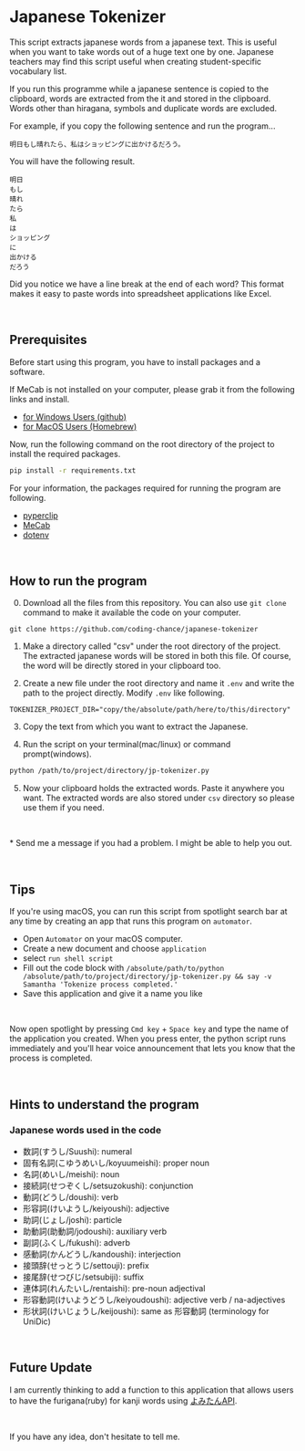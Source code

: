 # Japanese Tokenizer
This script extracts japanese words from a japanese text.
This is useful when you want to take words out of a huge text one by one.
Japanese teachers may find this script useful when creating student-specific vocabulary list.

If you run this programme while a japanese sentence is copied to the clipboard, words are extracted from the it and stored in the clipboard. Words other than hiragana, symbols and duplicate words are excluded.
 
For example, if you copy the following sentence and run the program...

```
明日もし晴れたら、私はショッピングに出かけるだろう。
```

You will have the following result. 

```
明日
もし
晴れ
たら
私
は
ショッピング
に
出かける
だろう
```

Did you notice we have a line break at the end of each word? This format makes it easy to paste words into spreadsheet applications like Excel.

<br>

## Prerequisites
Before start using this program, you have to install packages and a software. 

If MeCab is not installed on your computer, please grab it from the following links and install.
* [for Windows Users (github)](https://github.com/ikegami-yukino/mecab/releases)
* [for MacOS Users (Homebrew)](https://formulae.brew.sh/formula/mecab)


Now, run the following command on the root directory of the project to install the required packages.

```bash
pip install -r requirements.txt
```



For your information, the packages required for running the program are following.
- [pyperclip](https://pypi.org/project/pyperclip/)
- [MeCab](https://github.com/SamuraiT/mecab-python3)
- [dotenv](https://pypi.org/project/python-dotenv/)

<br>

## How to run the program
0. Download all the files from this repository. You can also use `git clone` command to make it available the code on your computer.
```
git clone https://github.com/coding-chance/japanese-tokenizer
```

1. Make a directory called "csv" under the root directory of the project. The extracted japanese words will be stored in both this file. Of course, the word will be directly stored in your clipboard too.

2. Create a new file under the root directory and name it `.env` and write the path to the project directly. Modify `.env` like following.
```.env
TOKENIZER_PROJECT_DIR="copy/the/absolute/path/here/to/this/directory"
```

3. Copy the text from which you want to extract the Japanese.

4. Run the script on your terminal(mac/linux) or command prompt(windows).
```bash
python /path/to/project/directory/jp-tokenizer.py
```

5. Now your clipboard holds the extracted words. Paste it anywhere you want. The extracted words are also stored under `csv` directory so please use them if you need.

<br>

\* Send me a message if you had a problem. I might be able to help you out.
 
<br>

## Tips
If you're using macOS, you can run this script from spotlight search bar at any time by creating an app that runs this program on `automator`.

* Open `Automator` on your macOS computer.
* Create a new document and choose `application`
* select `run shell script`
* Fill out the code block with `/absolute/path/to/python /absolute/path/to/project/directory/jp-tokenizer.py && say -v Samantha 'Tokenize process completed.'`
* Save this application and give it a name you like

<br>

Now open spotlight by pressing `Cmd key` + `Space key` and type the name of the application you created. When you press enter, the python script runs immediately and you'll hear voice announcement that lets you know that the process is completed.

<br>

## Hints to understand the program
### Japanese words used in the code
- 数詞(すうし/Suushi): numeral
- 固有名詞(こゆうめいし/koyuumeishi): proper noun
- 名詞(めいし/meishi): noun
- 接続詞(せつぞくし/setsuzokushi): conjunction
- 動詞(どうし/doushi): verb
- 形容詞(けいようし/keiyoushi): adjective
- 助詞(じょし/joshi): particle
- 助動詞(助動詞/jodoushi): auxiliary verb
- 副詞(ふくし/fukushi): adverb
- 感動詞(かんどうし/kandoushi): interjection
- 接頭辞(せっとうじ/settouji): prefix
- 接尾辞(せつびじ/setsubiji): suffix
- 連体詞(れんたいし/rentaishi): pre-noun adjectival
- 形容動詞(けいようどうし/keiyoudoushi): adjective verb / na-adjectives
- 形状詞(けいじょうし/keijoushi): same as 形容動詞 (terminology for UniDic)

<br>

## Future Update
I am currently thinking to add a function to this application that allows users to have the furigana(ruby) for kanji words using [よみたんAPI](https://yomi-tan.jp/man/v1).

<br>

If you have any idea, don't hesitate to tell me.